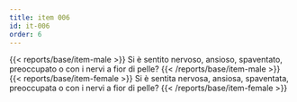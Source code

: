 ```yaml
---
title: item 006
id: it-006
order: 6
---
```

{{< reports/base/item-male >}}
  Si è sentito nervoso, ansioso, spaventato, preoccupato o con i nervi a fior di pelle?
{{< /reports/base/item-male >}}
{{< reports/base/item-female >}}
  Si è sentita nervosa, ansiosa, spaventata, preoccupata o con i nervi a fior di pelle?
{{< /reports/base/item-female >}}